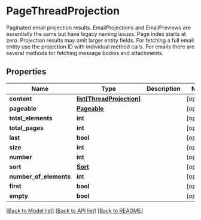 # PageThreadProjection

Paginated email projection results. EmailProjections and EmailPreviews are essentially the same but have legacy naming issues. Page index starts at zero. Projection results may omit larger entity fields. For fetching a full email entity use the projection ID with individual method calls. For emails there are several methods for fetching message bodies and attachments.
## Properties
Name | Type | Description | Notes
------------ | ------------- | ------------- | -------------
**content** | [**list[ThreadProjection]**](ThreadProjection) |  | [optional] 
**pageable** | [**Pageable**](Pageable) |  | [optional] 
**total_elements** | **int** |  | [optional] 
**total_pages** | **int** |  | [optional] 
**last** | **bool** |  | [optional] 
**size** | **int** |  | [optional] 
**number** | **int** |  | [optional] 
**sort** | [**Sort**](Sort) |  | [optional] 
**number_of_elements** | **int** |  | [optional] 
**first** | **bool** |  | [optional] 
**empty** | **bool** |  | [optional] 

[[Back to Model list]](../README#documentation-for-models) [[Back to API list]](../README#documentation-for-api-endpoints) [[Back to README]](../README)


